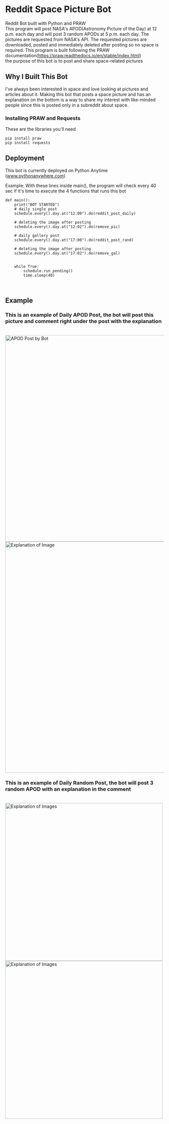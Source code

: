 # Reddit Space Picture Bot
Reddit Bot built with Python and PRAW <br> This program will post NASA's APOD(Astronomy Picture of the Day) at 12 p.m. each day and will post 3 random APODs at 5 p.m. each day. The pictures are requested from NASA's API. The requested pictures are downloaded, posted and immediately deleted after posting so no space is required.
This program is built following the PRAW documentation(https://praw.readthedocs.io/en/stable/index.html) <br>
the purpose of this bot is to post and share space-related pictures <br>

## Why I Built This Bot
I've always been interested in space and love looking at pictures and articles about it. Making this bot that posts a space picture and has an explanation on the bottom is a way to share my interest with like-minded people since this is posted only in a subreddit about space.

### Installing PRAW and Requests

These are the libraries you'll need

```
pip install praw
pip install requests
```

## Deployment
This bot is currently deployed on Python Anytime (www.pythonanywhere.com)

Example:
With these lines inside main(), the program will check every 40 sec if it's time to execute the 4 functions that runs this bot
```
def main():
    print("BOT STARTED")
    # daily single post
    schedule.every().day.at("12:00").do(reddit_post_daily)

    # deleting the image after posting
    schedule.every().day.at("12:02").do(remove_pic)

    # daily gallery post
    schedule.every().day.at("17:00").do(reddit_post_rand)

    # deleting the image after posting
    schedule.every().day.at("17:02").do(remove_gal)


    while True:
        schedule.run_pending()
        time.sleep(40)
```
<br>

## Example
### This is an example of Daily APOD Post, the bot will post this picture and comment right under the post with the explanation
<br>
<img width="654" alt="APOD Post by Bot" src="https://github.com/Amyat103/Reddit_Space_Bot/assets/109713601/856723a6-a463-4a4f-bbf9-3b2c8ad2ccd3">

<img width="732" alt="Explanation of Image" src="https://github.com/Amyat103/Reddit_Space_Bot/assets/109713601/5d221fde-cfaa-42f2-a67b-edcfdc33a49e">

### This is an example of Daily Random Post, the bot will post 3 random APOD with an explanation in the comment
<br>
<img width="500" alt="Explanation of Images" src="https://github.com/Amyat103/Reddit_Space_Bot/assets/109713601/601d3a4e-92fc-4325-95c7-2b2ea0a64313">

<img width="500" alt="Explanation of Images" src="https://github.com/Amyat103/Reddit_Space_Bot/assets/109713601/9aa3571c-3fa4-4b4b-9b64-be080f6a2e14">

